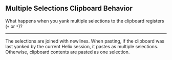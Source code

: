 ## Multiple Selections Clipboard Behavior

What happens when you yank multiple selections to the clipboard registers (`+` or `*`)?

---

The selections are joined with newlines. When pasting, if the clipboard was last yanked by the current Helix session, it pastes as multiple selections. Otherwise, clipboard contents are pasted as one selection.

